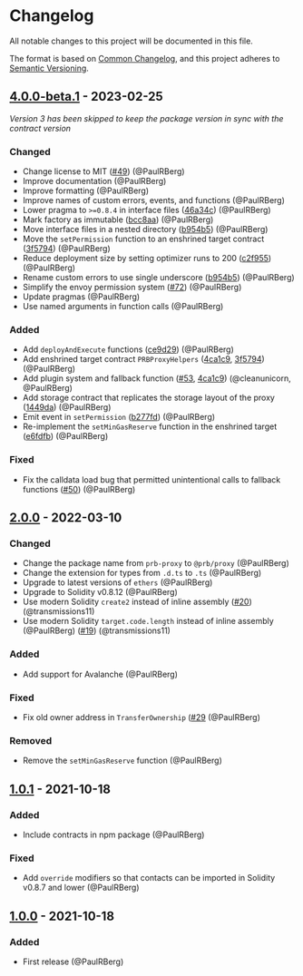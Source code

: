 # Changelog

All notable changes to this project will be documented in this file.

The format is based on [Common Changelog](https://common-changelog.org/), and this project adheres to
[Semantic Versioning](https://semver.org/spec/v2.0.0.html).

[4.0.0-beta.1]: https://github.com/PaulRBerg/prb-proxy/compare/v2.0.0...v4.0.0-beta.1
[2.0.0]: https://github.com/PaulRBerg/prb-proxy/compare/v1.0.1...v2.0.0
[1.0.1]: https://github.com/PaulRBerg/prb-proxy/compare/v1.0.0...v1.0.1
[1.0.0]: https://github.com/PaulRBerg/prb-proxy/releases/tag/v1.0.0

## [4.0.0-beta.1] - 2023-02-25

_Version 3 has been skipped to keep the package version in sync with the contract version_

### Changed

- Change license to MIT ([#49](https://github.com/PaulRBerg/prb-proxy/issues/49)) (@PaulRBerg)
- Improve documentation (@PaulRBerg)
- Improve formatting (@PaulRBerg)
- Improve names of custom errors, events, and functions (@PaulRBerg)
- Lower pragma to `>=0.8.4` in interface files ([46a34c](https://github.com/PaulRBerg/prb-proxy/commit/46a34c))
  (@PaulRBerg)
- Mark factory as immutable ([bcc8aa](https://github.com/PaulRBerg/prb-proxy/commit/bcc8aa)) (@PaulRBerg)
- Move interface files in a nested directory ([b954b5](https://github.com/PaulRBerg/prb-proxy/commit/b954b5))
  (@PaulRBerg)
- Move the `setPermission` function to an enshrined target contract
  ([3f5794](https://github.com/PaulRBerg/prb-proxy/commit/3f5794)) (@PaulRBerg)
- Reduce deployment size by setting optimizer runs to 200
  ([c2f955](https://github.com/PaulRBerg/prb-proxy/commit/c2f955)) (@PaulRBerg)
- Rename custom errors to use single underscore ([b954b5](https://github.com/PaulRBerg/prb-proxy/commit/b954b5))
  (@PaulRBerg)
- Simplify the envoy permission system ([#72](https://github.com/PaulRBerg/prb-proxy/issues/73)) (@PaulRBerg)
- Update pragmas (@PaulRBerg)
- Use named arguments in function calls (@PaulRBerg)

### Added

- Add `deployAndExecute` functions ([ce9d29](https://github.com/PaulRBerg/prb-proxy/commit/ce9d29)) (@PaulRBerg)
- Add enshrined target contract `PRBProxyHelpers` ([4ca1c9](https://github.com/PaulRBerg/prb-proxy/commit/4ca1c9),
  [3f5794](https://github.com/PaulRBerg/prb-proxy/commit/3f5794)) (@PaulRBerg)
- Add plugin system and fallback function ([#53](https://github.com/PaulRBerg/prb-proxy/pull/53),
  [4ca1c9](https://github.com/PaulRBerg/prb-proxy/commit/4ca1c9)) (@cleanunicorn, @PaulRBerg)
- Add storage contract that replicates the storage layout of the proxy
  ([1449da](https://github.com/PaulRBerg/prb-proxy/commit/1449da)) (@PaulRBerg)
- Emit event in `setPermission` ([b277fd](https://github.com/PaulRBerg/prb-proxy/commit/b277fd)) (@PaulRBerg)
- Re-implement the `setMinGasReserve` function in the enshrined target
  ([e6fdfb](https://github.com/PaulRBerg/prb-proxy/commit/e6fdfb)) (@PaulRBerg)

### Fixed

- Fix the calldata load bug that permitted unintentional calls to fallback functions
  ([#50](https://github.com/PaulRBerg/prb-proxy/issues/50)) (@PaulRBerg)

## [2.0.0] - 2022-03-10

### Changed

- Change the package name from `prb-proxy` to `@prb/proxy` (@PaulRBerg)
- Change the extension for types from `.d.ts` to `.ts` (@PaulRBerg)
- Upgrade to latest versions of `ethers` (@PaulRBerg)
- Upgrade to Solidity v0.8.12 (@PaulRBerg)
- Use modern Solidity `create2` instead of inline assembly ([#20](https://github.com/PaulRBerg/prb-proxy/pull/20))
  (@transmissions11)
- Use modern Solidity `target.code.length` instead of inline assembly (@PaulRBerg)
  ([#19](https://github.com/PaulRBerg/prb-proxy/pull/19)) (@transmissions11)

### Added

- Add support for Avalanche (@PaulRBerg)

### Fixed

- Fix old owner address in `TransferOwnership` ([#29](https://github.com/PaulRBerg/prb-proxy/pull/29) (@PaulRBerg)

### Removed

- Remove the `setMinGasReserve` function (@PaulRBerg)

## [1.0.1] - 2021-10-18

### Added

- Include contracts in npm package (@PaulRBerg)

### Fixed

- Add `override` modifiers so that contacts can be imported in Solidity v0.8.7 and lower (@PaulRBerg)

## [1.0.0] - 2021-10-18

### Added

- First release (@PaulRBerg)
